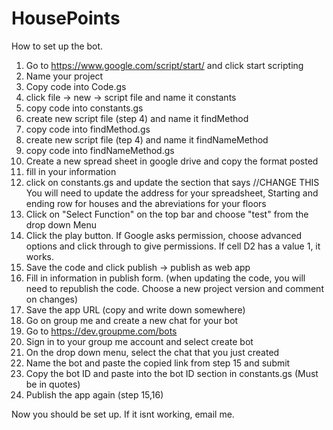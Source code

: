 # HousePoints

How to set up the bot.

1. Go to https://www.google.com/script/start/ and click start scripting
2. Name your project
3. Copy code into Code.gs
4. click file -> new -> script file and name it constants
5. copy code into constants.gs
6. create new script file (step 4) and name it findMethod
7. copy code into findMethod.gs
8. create new script file (tep 4) and name it findNameMethod
9. copy code into findNameMethod.gs
10. Create a new spread sheet in google drive and copy the format posted 
11. fill in your information
12. click on constants.gs and update the section that says //CHANGE THIS
      You will need to update the address for your spreadsheet, 
      Starting and ending row for houses and the abreviations for your floors
13. Click on "Select Function" on the top bar and choose "test" from the drop down Menu
14. Click the play button. If Google asks permission, choose advanced options and click through to give permissions. If cell D2 has a value 1, it works.
13. Save the code and click publish -> publish as web app 
14. Fill in information in publish form. (when updating the code, you will need to republish the code. Choose a new project version and comment on changes)
15. Save the app URL (copy and write down somewhere)
16. Go on group me and create a new chat for your bot
17. Go to https://dev.groupme.com/bots
18. Sign in to your group me account and select create bot
19. On the drop down menu, select the chat that you just created
20. Name the bot and paste the copied link from step 15 and submit
21. Copy the bot ID and paste into the bot ID section in constants.gs (Must be in quotes)
22. Publish the app again (step 15,16)


Now you should be set up. If it isnt working, email me.

